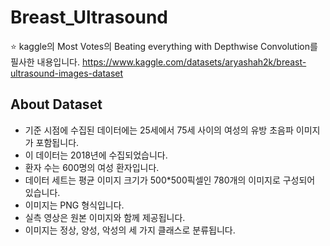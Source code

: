 # Breast_Ultrasound 
⭐ kaggle의 Most Votes의 Beating everything with Depthwise Convolution를 필사한 내용입니다.
https://www.kaggle.com/datasets/aryashah2k/breast-ultrasound-images-dataset
## About Dataset 
- 기준 시점에 수집된 데이터에는 25세에서 75세 사이의 여성의 유방 초음파 이미지가 포함됩니다. 
- 이 데이터는 2018년에 수집되었습니다. 
- 환자 수는 600명의 여성 환자입니다. 
- 데이터 세트는 평균 이미지 크기가 500*500픽셀인 780개의 이미지로 구성되어 있습니다. 
- 이미지는 PNG 형식입니다. 
- 실측 영상은 원본 이미지와 함께 제공됩니다. 
- 이미지는 정상, 양성, 악성의 세 가지 클래스로 분류됩니다.
